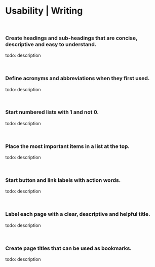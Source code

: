 # Usability | Writing

<br>


### Create headings and sub-headings that are concise, descriptive and easy to understand.

todo: description

<br>


### Define acronyms and abbreviations when they first used.

todo: description

<br>


### Start numbered lists with 1 and not 0.

todo: description

<br>


### Place the most important items in a list at the top.

todo: description

<br>


### Start button and link labels with action words.

todo: description

<br>


### Label each page with a clear, descriptive and helpful title.

todo: description

<br>


### Create page titles that can be used as bookmarks.

todo: description

<br>

